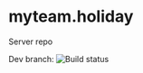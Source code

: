 # myteam.holiday
Server repo

Dev branch: 
![Build status](https://ci.appveyor.com/api/projects/status/moiv9n2t3d21pghy/branch/myteam.holiday.dev?svg=true)

